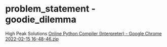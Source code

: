 # problem_statement - goodie_dilemma
High Peak Solutions
[Online Python Compiler (Interpreter) - Google Chrome 2022-02-15 16-48-46.zip](https://github.com/deepak9720/HighPeak/files/8068680/Online.Python.Compiler.Interpreter.-.Google.Chrome.2022-02-15.16-48-46.zip)
